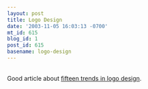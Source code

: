 ```yaml
---
layout: post
title: Logo Design
date: '2003-11-05 16:03:13 -0700'
mt_id: 615
blog_id: 1
post_id: 615
basename: logo-design
---
```

<br />Good article about <a href="http://www.gdusa.com/feature/4_03/trends.php">fifteen trends in logo design</a>.<br /><br /><br />
